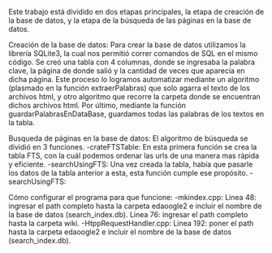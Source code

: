 Este trabajo está dividido en dos etapas principales, la etapa de creación de la base de datos, y la etapa de la búsqueda de las páginas en la base de datos.

Creación de la base de datos:
Para crear la base de datos utilizamos la librería SQLite3, la cual nos permitió correr comandos de SQL en el mismo código. Se creó una tabla con 4 columnas, donde se ingresaba la palabra clave,
la página de donde salió y la cantidad de veces que aparecía en dicha página. Este proceso lo logramos automatizar mediante un algoritmo (plasmado en la función extraerPalabras) que solo agarra 
el texto de los archivos html, y otro algoritmo que recorre la carpeta donde se encuentran dichos archivos html. Por último, mediante la función guardarPalabrasEnDataBase, guardamos todas las
palabras de los textos en la tabla.

Busqueda de páginas en la base de datos:
El algoritmo de búsqueda se dividió en 3 funciones.
-crateFTSTable: En esta primera función se crea la tabla FTS, con la cuál podemos ordenar las urls de una manera mas rápida y eficiente.
-searchUsingFTS: Una vez creada la tabla, había que pasarle los datos de la tabla anterior a esta, esta función cumple ese propósito.
-searchUsingFTS:

Cómo configurar el programa para que funcione:
-mkindex.cpp:
  Linea 48: ingresar el path completo hasta la carpeta edaoogle2 e incluir el nombre de la base de datos (search_index.db).
  Linea 76: ingresar el path completo hasta la carpeta wiki.
-HtppRequestHandler.cpp:
  Linea 192: poner el path hasta la carpeta edaoogle2 e incluir el nombre de la base de datos (search_index.db).
